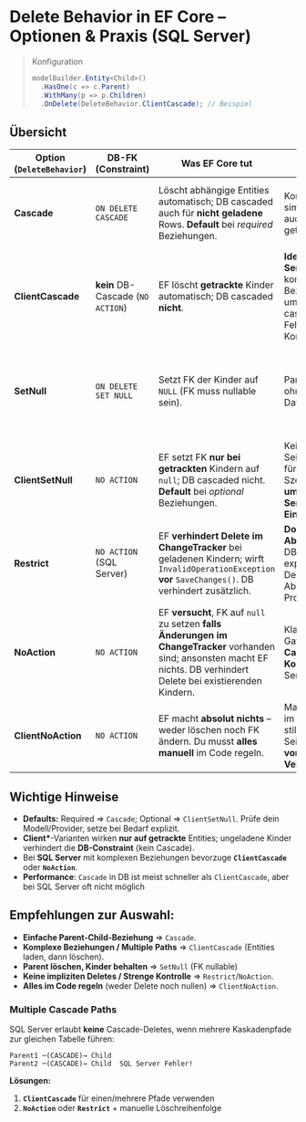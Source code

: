 ﻿# Delete Behavior in EF Core – Optionen & Praxis (SQL Server)

> Konfiguration  
> ```csharp
> modelBuilder.Entity<Child>()
>   .HasOne(c => c.Parent)
>   .WithMany(p => p.Children)
>   .OnDelete(DeleteBehavior.ClientCascade); // Beispiel
> ```

## Übersicht

| Option (`DeleteBehavior`) | DB-FK (Constraint) | Was EF Core tut | Vorteile | Nachteile | Typische Verwendung |
|---|---|---|---|---|---|
| **Cascade** | `ON DELETE CASCADE` | Löscht abhängige Entities automatisch; DB cascaded auch für **nicht geladene** Rows. **Default** bei *required* Beziehungen. | Konsistent & simpel; funktioniert auch ohne getrackte Kinder. | **SQL Server**: „Multiple cascade paths"-Fehler häufig; große Deletes => viele Locks. | Komposition (z. B. Order => OrderLines), einfache Parent-Child-Beziehungen |
| **ClientCascade** | **kein** DB-Cascade (`NO ACTION`) | EF löscht **getrackte** Kinder automatisch; DB cascaded **nicht**. | **Ideal für SQL Server** bei komplexen Beziehungen; umgeht „multiple cascade paths"-Fehler; präzise Kontrolle im Code. | Greift nur für geladene/getrackte Kinder; ungeladene Rows blockieren via FK. | **Empfohlen** wenn DB-Cascade nicht möglich ist (z. B. komplexe Beziehungen, Vererbung) |
| **SetNull** | `ON DELETE SET NULL` | Setzt FK der Kinder auf `NULL` (FK muss nullable sein). | Parent löschen ohne Kind-Delete; Daten bleiben. | Verwaiste Datensätze möglich; Nachpflege nötig. Kann auch „multiple cascade paths"-Fehler auslösen. | Historien/Logs, optionale Beziehungen. |
| **ClientSetNull** | `NO ACTION` | EF setzt FK **nur bei getrackten** Kindern auf `null`; DB cascaded nicht. **Default** bei *optional* Beziehungen. | Keine DB-Seiteneffekte; gut für einfache Szenarien/Tests; **umgeht SQL Server-Einschränkungen**. | Ungeladene Rows bleiben => FK kann Delete verhindern. | Kleine Apps, prototypische Szenarien, optionale Beziehungen |
| **Restrict** | `NO ACTION` (SQL Server) | EF **verhindert Delete im ChangeTracker** bei geladenen Kindern; wirft `InvalidOperationException` **vor** `SaveChanges()`. DB verhindert zusätzlich. | **Doppelte Absicherung** (EF + DB); frühe, explizite Fehler; Delete mit Abhängigkeiten = Programmierfehler. | Funktioniert nur bei geladenen Entities; erfordert manuelle Löschreihenfolge. | Strenge Domänen (Stammdaten), wo Abhängigkeiten nie gelöscht werden dürfen. |
| **NoAction** | `NO ACTION` | EF **versucht**, FK auf `null` zu setzen **falls Änderungen im ChangeTracker** vorhanden sind; ansonsten macht EF nichts. DB verhindert Delete bei existierenden Kindern. | Klarer DB-Gatekeeper; **keine Cascade-Konflikte** auf SQL Server. | Verhalten schwer vorhersagbar; erfordert manuelle Löschreihenfolge. | Shared-DB/DB-First-Umgebungen, Legacy-Code. |
| **ClientNoAction** | `NO ACTION` | EF macht **absolut nichts** – weder löschen noch FK ändern. Du musst **alles manuell** im Code regeln. | Maximale Kontrolle im Code, keine stillen Seiteneffekte, **vorhersagbares Verhalten**. | Am leichtesten inkonsistent, wenn man nicht aufpasst. | Spezialfälle, Soft-Delete, eigene Geschäftslogik. |


## Wichtige Hinweise
- **Defaults:** Required => `Cascade`; Optional => `ClientSetNull`. Prüfe dein Modell/Provider, setze bei Bedarf explizit. 
- **Client\***-Varianten wirken **nur auf getrackte** Entities; ungeladene Kinder verhindert die **DB-Constraint** (kein Cascade).   
- Bei **SQL Server** mit komplexen Beziehungen bevorzuge **`ClientCascade`** oder **`NoAction`**.
- **Performance**: `Cascade` in DB ist meist schneller als `ClientCascade`, aber bei SQL Server oft nicht möglich

## Empfehlungen zur Auswahl:
- **Einfache Parent-Child-Beziehung** => `Cascade`.  
- **Komplexe Beziehungen / Multiple Paths** => `ClientCascade` (Entities laden, dann löschen).  
- **Parent löschen, Kinder behalten** => `SetNull` (FK nullable) 
- **Keine impliziten Deletes / Strenge Kontrolle** => `Restrict`/`NoAction`.  
- **Alles im Code regeln** (weder Delete noch nullen) => `ClientNoAction`.


###  Multiple Cascade Paths
SQL Server erlaubt **keine** Cascade-Deletes, wenn mehrere Kaskadenpfade zur gleichen Tabelle führen:

```
Parent1 ─(CASCADE)→ Child
Parent2 ─(CASCADE)→ Child  SQL Server Fehler!
```
**Lösungen:**
1. **`ClientCascade`** für einen/mehrere Pfade verwenden 
2. **`NoAction`** oder **`Restrict`** + manuelle Löschreihenfolge

